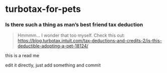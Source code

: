 # turbotax-for-pets

### Is there such a thing as man’s best friend tax deduction 
> Hmmmm... 
> I wonder that too myself. 
> Check this out: https://blog.turbotax.intuit.com/tax-deductions-and-credits-2/is-this-deductible-adopting-a-pet-18124/

this is a read me


edit it directly, just add something and commit
